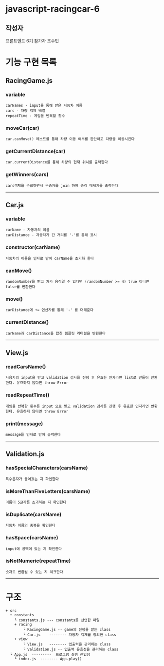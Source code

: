 # javascript-racingcar-6 #

## 작성자
프론트엔드 6기 참가자 조수민

# 기능 구현 목록 ##

## RacingGame.js ##

### variable ###
	carNames - input을 통해 받은 자동차 이름
	cars - 차량 객체 배열
	repeatTime - 게임을 반복할 횟수

### moveCar(car) ###
	car.canMove() 메소드를 통해 차량 이동 여부를 판단하고 차량을 이동시킨다

### getCurrentDistance(car) ###
	car.currentDistance를 통해 차량의 현재 위치를 출력한다

### getWinners(cars)
	cars객체를 순회하면서 우승자를 join 하여 승리 메세지를 출력한다

---

## Car.js ##

### variable ###
	carName - 자동차의 이름
	carDistance - 자동차가 간 거리를 '-'를 통해 표시

### constructor(carName) ###
	자동차의 이름을 인자로 받아 carName을 초기화 한다

### canMove() ###
	randomNumber를 받고 차가 움직일 수 있다면 (randomNumber >= 4) true 아니면 false를 반환한다

### move() ###
	carDistance에 += 연산자를 통해 '-' 를 더해준다

### currentDistance() ###
	carName과 carDistance를 합친 템플릿 리터럴을 반환한다

___

## View.js ##

### readCarsName() ###
	사용자의 input을 받고 validation 검사를 진행 후 유효한 인자라면 list로 만들어 반환한다. 유효하지 않다면 throw Error

### readRepeatTime() ###
	게임을 반복할 횟수를 input 으로 받고 validation 검사를 진행 후 유효한 인자라면 반환한다. 유효하지 않다면 throw Error

### print(message) ###
	message를 인자로 받아 출력한다

---

## Validation.js ##

### hasSpecialCharacters(carsName) ###
	특수문자가 들어갔는 지 확인한다

### isMoreThanFiveLetters(carsName) ###
	이름이 5글자를 초과하는 지 확인한다

### isDuplicate(carsName) ###
	자동차 이름의 중복을 확인한다

### hasSpace(carsName) ###
	input에 공백이 있는 지 확인한다

### isNotNumeric(repeatTime) ###
	숫자로 변환될 수 있는 지 체크한다

---

# 구조
```
+ src
  + constants
    └ constants.js --- constants를 선언한 파일
	+ racing
		└ RacingGame.js	-- game의 진행을 맡는 class
		└ Car.js	-------- 자동차 객체를 정의한 class
	+ view
		└ View.js	-------- 입출력을 관리하는 class
		└ Validation.js	-- 입출력 유효성을 관리하는 class
  └ App.js  ---------  프로그램 실행 진입점
	└ index.js  -------- App.play() 
```

